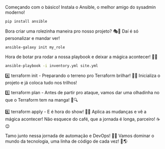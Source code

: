 Começando com o básico! Instala o Ansible, o melhor amigo do sysadmin moderno!
```bash
pip install ansible
```
Bora criar uma rolezinha maneira pro nosso projeto? 🎭🔧 Daí é só personalizar e mandar ver!
```bash
ansible-galaxy init my_role
```
Hora de botar pra rodar a nossa playbook e deixar a mágica acontecer! 💫🔄
```bash
ansible-playbook -i inventory.yml site.yml
```
4️⃣ terraform init - Preparando o terreno pro Terraform brilhar! 🌱💡 Inicializa o projeto e já coloca tudo nos trilhos!

5️⃣ terraform plan - Antes de partir pro ataque, vamos dar uma olhadinha no que o Terraform tem na manga! 📝🔍

6️⃣ terraform apply - E é hora do show! 🚀💥 Aplica as mudanças e vê a mágica acontecer! Não esquece do café, que a jornada é longa, parceiro! ☕️😉

Tamo junto nessa jornada de automação e DevOps! 🤜🤛 Vamos dominar o mundo da tecnologia, uma linha de código de cada vez! 💪🌎
